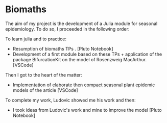 # Biomaths

The aim of my project is the development of a Julia module for seasonal epidemiology.
To do so, I proceeded in the following order:

To learn julia and to practice:  
  - Resumption of biomaths TPs . [Pluto Notebook]  
  - Development of a first module based on these TPs + application of the package BifurcationKit on the model of Rosenzweig MacArthur. [VSCode]

Then I got to the heart of the matter:  

  - Implementation of elaborate then compact seasonal plant epidemic models of the article [VSCode]  

To complete my work, Ludovic showed me his work and then:  

  - I took ideas from Ludovic's work and mine to improve the model [Pluto Notebook]
